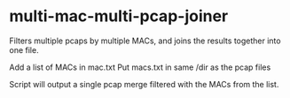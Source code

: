 # multi-mac-multi-pcap-joiner
Filters multiple pcaps by multiple MACs, and joins the results together into one file.

Add a list of MACs in mac.txt 
Put macs.txt in same /dir as the pcap files

Script will output a single pcap merge filtered with the MACs from the list. 
